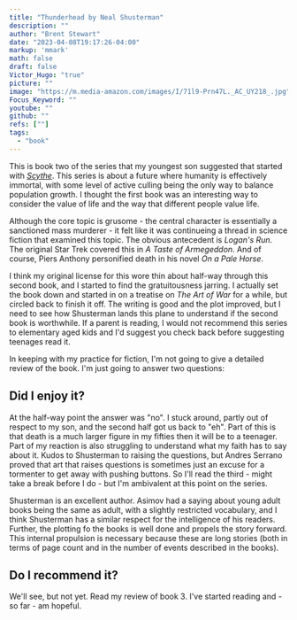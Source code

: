 ```yaml
---
title: "Thunderhead by Neal Shusterman"
description: ""
author: "Brent Stewart"
date: "2023-04-08T19:17:26-04:00"
markup: 'mmark'
math: false
draft: false
Victor_Hugo: "true"
picture: ""
image: "https://m.media-amazon.com/images/I/71l9-Prn47L._AC_UY218_.jpg"
Focus_Keyword: ""
youtube: ""
github: ""
refs: [""]
tags:
  - "book"
---
```


This is book two of the series that my youngest son suggested that started with [_Scythe_](/230316_Scythe_by_Neal_Shusterman).  This series is about a future where humanity is effectively immortal, with some level of active culling being the only way to balance population growth.  I thought the first book was an interesting way to consider the value of life and the way that different people value life.  

Although the core topic is grusome - the central character is essentially a sanctioned mass murderer - it felt like it was continueing a thread in science fiction that examined this topic.  The obvious antecedent is _Logan's Run_.  The original Star Trek covered this in _A Taste of Armegeddon_.  And of course, Piers Anthony personified death in his novel _On a Pale Horse_.

I think my original license for this wore thin about half-way through this second book, and I started to find the gratuitousness jarring.  I actually set the book down and started in on a treatise on _The Art of War_ for a while, but circled back to finish it off.  The writing is good and the plot improved, but I need to see how Shusterman lands this plane to understand if the second book is worthwhile.  If a parent is reading, I would not recommend this series to elementary aged kids and I'd suggest you check back before suggesting teenages read it.

In keeping with my practice for fiction, I'm not going to give a detailed review of the book.  I'm just going to answer two questions:

## Did I enjoy it?
At the half-way point the answer was "no".  I stuck around, partly out of respect to my son, and the second half got us back to "eh".  Part of this is that death is a much larger figure in my fifties then it will be to a teenager.  Part of my reaction is also struggling to understand what my faith has to say about it.  Kudos to Shusterman to raising the questions, but Andres Serrano proved that art that raises questions is sometimes just an excuse for a tormenter to get away with pushing buttons.  So I'll read the third - might take a break before I do - but I'm ambivalent at this point on the series.

Shusterman is an excellent author.  Asimov had a saying about young adult books being the same as adult, with a slightly restricted vocabulary, and I think Shusterman has a similar respect for the intelligence of his readers.  Further, the plotting fo the books is well done and propels the story forward.  This internal propulsion is necessary because these are long stories (both in terms of page count and in the number of events described in the books).  

## Do I recommend it?

We'll see, but not yet.  Read my review of book 3.  I've started reading and - so far - am hopeful.